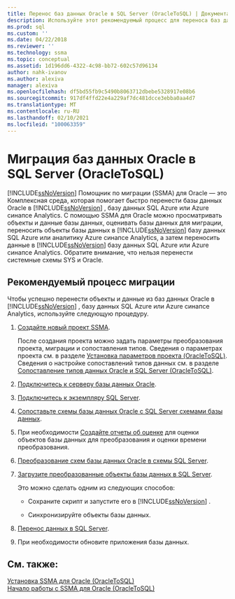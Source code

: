 ```yaml
---
title: Перенос баз данных Oracle в SQL Server (OracleToSQL) | Документация Майкрософт
description: Используйте этот рекомендуемый процесс для переноса баз данных Oracle в SQL Server или базу данных SQL Azure с помощью Помощник по миграции SQL Server (SSMA).
ms.prod: sql
ms.custom: ''
ms.date: 04/22/2018
ms.reviewer: ''
ms.technology: ssma
ms.topic: conceptual
ms.assetid: 1d196dd6-4322-4c98-bb72-602c57d96134
author: nahk-ivanov
ms.author: alexiva
manager: alexiva
ms.openlocfilehash: df5bd55fb9c5490b8063712dbebe5328917e08b6
ms.sourcegitcommit: 917df4ffd22e4a229af7dc481dcce3ebba0aa4d7
ms.translationtype: MT
ms.contentlocale: ru-RU
ms.lasthandoff: 02/10/2021
ms.locfileid: "100063359"
---
```

# <a name="migrating-oracle-databases-to-sql-server-oracletosql"></a>Миграция баз данных Oracle в SQL Server (OracleToSQL)
[!INCLUDE[ssNoVersion](../../includes/ssnoversion-md.md)] Помощник по миграции (SSMA) для Oracle — это Комплексная среда, которая помогает быстро перенести базы данных Oracle в [!INCLUDE[ssNoVersion](../../includes/ssnoversion-md.md)] , базу данных SQL Azure или Azure синапсе Analytics. С помощью SSMA для Oracle можно просматривать объекты и данные базы данных, оценивать базы данных для миграции, переносить объекты базы данных в [!INCLUDE[ssNoVersion](../../includes/ssnoversion-md.md)] базу данных SQL Azure или аналитику Azure синапсе Analytics, а затем переносить данные в [!INCLUDE[ssNoVersion](../../includes/ssnoversion-md.md)] базу данных SQL Azure или Azure синапсе Analytics. Обратите внимание, что нельзя перенести системные схемы SYS и Oracle.
  
## <a name="recommended-migration-process"></a>Рекомендуемый процесс миграции  
Чтобы успешно перенести объекты и данные из баз данных Oracle в [!INCLUDE[ssNoVersion](../../includes/ssnoversion-md.md)] , базу данных SQL Azure или Azure синапсе Analytics, используйте следующую процедуру.
  
1.  [Создайте новый проект SSMA](working-with-ssma-projects-oracletosql.md).  
  
    После создания проекта можно задать параметры преобразования проекта, миграции и сопоставления типов. Сведения о параметрах проекта см. в разделе [Установка параметров проекта &#40;OracleToSQL&#41;](../../ssma/oracle/setting-project-options-oracletosql.md). Сведения о настройке сопоставлений типов данных см. в разделе [Сопоставление типов данных Oracle и SQL Server &#40;OracleToSQL&#41;](../../ssma/oracle/mapping-oracle-and-sql-server-data-types-oracletosql.md).  
  
2.  [Подключитесь к серверу базы данных Oracle](connecting-to-oracle-database-oracletosql.md).  
  
3.  [Подключитесь к экземпляру SQL Server](connecting-to-sql-server-oracletosql.md).  
  
4.  [Сопоставьте схемы базы данных Oracle с SQL Server схемами базы данных](mapping-oracle-schemas-to-sql-server-schemas-oracletosql.md).  
  
5.  При необходимости [Создайте отчеты об оценке](assessing-oracle-schemas-for-conversion-oracletosql.md) для оценки объектов базы данных для преобразования и оценки времени преобразования.  
  
6.  [Преобразование схем базы данных Oracle в схемы SQL Server](converting-oracle-schemas-oracletosql.md).  
  
7.  [Загрузите преобразованные объекты базы данных в SQL Server](loading-converted-database-objects-into-sql-server-oracletosql.md).  
  
    Это можно сделать одним из следующих способов:  
  
    -   Сохраните скрипт и запустите его в [!INCLUDE[ssNoVersion](../../includes/ssnoversion-md.md)] .  
  
    -   Синхронизируйте объекты базы данных.  
  
8.  [Перенос данных в SQL Server](migrating-oracle-data-into-sql-server-oracletosql.md).  
  
9. При необходимости обновите приложения базы данных.  
  
## <a name="see-also"></a>См. также:  
[Установка SSMA для Oracle &#40;OracleToSQL&#41;](../../ssma/oracle/installing-ssma-for-oracle-oracletosql.md)  
[Начало работы с SSMA для Oracle &#40;OracleToSQL&#41;](../../ssma/oracle/getting-started-with-ssma-for-oracle-oracletosql.md)  
  
